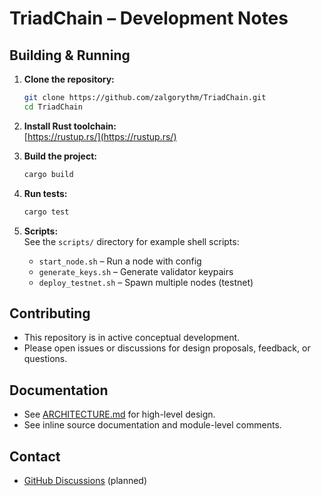# TriadChain – Development Notes

## Building & Running

1. **Clone the repository:**
   ```sh
   git clone https://github.com/zalgorythm/TriadChain.git
   cd TriadChain
   ```

2. **Install Rust toolchain:**  
   [https://rustup.rs/](https://rustup.rs/)

3. **Build the project:**
   ```sh
   cargo build
   ```

4. **Run tests:**
   ```sh
   cargo test
   ```

5. **Scripts:**  
   See the `scripts/` directory for example shell scripts:
   - `start_node.sh` – Run a node with config
   - `generate_keys.sh` – Generate validator keypairs
   - `deploy_testnet.sh` – Spawn multiple nodes (testnet)

## Contributing

- This repository is in active conceptual development.
- Please open issues or discussions for design proposals, feedback, or questions.

## Documentation

- See [ARCHITECTURE.md](ARCHITECTURE.md) for high-level design.
- See inline source documentation and module-level comments.

## Contact

- [GitHub Discussions](https://github.com/zalgorythm/TriadChain/discussions) (planned)
